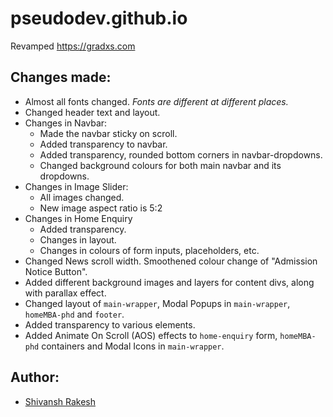 # pseudodev.github.io
Revamped https://gradxs.com

## Changes made:
* Almost all fonts changed. *Fonts are different at different places.*
* Changed header text and layout.
* Changes in Navbar:
  * Made the navbar sticky on scroll.
  * Added transparency to navbar.
  * Added transparency, rounded bottom corners in navbar-dropdowns.
  * Changed background colours for both main navbar and its dropdowns.
* Changes in Image Slider:
  * All images changed.
  * New image aspect ratio is 5:2
* Changes in Home Enquiry
  * Added transparency.
  * Changes in layout.
  * Changes in colours of form inputs, placeholders, etc.
* Changed News scroll width. Smoothened colour change of "Admission Notice Button".
* Added different background images and layers for content divs, along with parallax effect.
* Changed layout of `main-wrapper`, Modal Popups in `main-wrapper`, `homeMBA-phd` and `footer`.
* Added transparency to various elements.
* Added Animate On Scroll (AOS) effects to `home-enquiry` form, `homeMBA-phd` containers and Modal Icons in `main-wrapper`.

## Author:
* [Shivansh Rakesh](https://github.com/shivanshrakesh)

